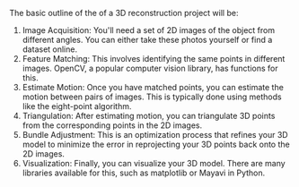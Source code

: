 The basic outline of the of a 3D reconstruction project will be:

1. Image Acquisition: You'll need a set of 2D images of the object from different angles. You can either take these photos yourself or find a dataset online.
2. Feature Matching: This involves identifying the same points in different images. OpenCV, a popular computer vision library, has functions for this.
3. Estimate Motion: Once you have matched points, you can estimate the motion between pairs of images. This is typically done using methods like the eight-point algorithm.
4. Triangulation: After estimating motion, you can triangulate 3D points from the corresponding points in the 2D images.
5. Bundle Adjustment: This is an optimization process that refines your 3D model to minimize the error in reprojecting your 3D points back onto the 2D images.
6. Visualization: Finally, you can visualize your 3D model. There are many libraries available for this, such as matplotlib or Mayavi in Python.
